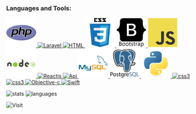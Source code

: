 <h3 align="left">Languages and Tools:</h3>
<p align="left"> 
 <a href="https://www.php.net" target="_blank" rel="noreferrer"> <img src="https://raw.githubusercontent.com/devicons/devicon/master/icons/php/php-original.svg" alt="php" width="80" height="80"> </a> <a href="https://laravel.com" target="_blank" rel="noreferrer"> <img src="https://upload.wikimedia.org/wikipedia/commons/thumb/9/9a/Laravel.svg/985px-Laravel.svg.png" alt="Laravel" width="80" height="80"> </a> <a href="https://www.w3schools.com/html" target="_blank" rel="noreferrer"> <img src="https://cdn-icons-png.flaticon.com/512/919/919827.png" alt="HTML" width="80" height="80"> </a> <a href="https://www.w3schools.com/css" target="_blank" rel="noreferrer"> <img src="https://raw.githubusercontent.com/devicons/devicon/master/icons/css3/css3-original-wordmark.svg" alt="CSS" width="80" height="80"> </a> <a href="https://getbootstrap.com" target="_blank" rel="noreferrer"> <img src="https://raw.githubusercontent.com/devicons/devicon/master/icons/bootstrap/bootstrap-plain-wordmark.svg" alt="bootstrap" width="80" height="80"> </a> <a href="https://developer.mozilla.org/en-US/docs/Web/JavaScript" target="_blank" rel="noreferrer"> <img src="https://raw.githubusercontent.com/devicons/devicon/master/icons/javascript/javascript-original.svg" alt="JavaScript" width="80" height="80"> </a> <a href="https://nodejs.org" target="_blank" rel="noreferrer"> <img src="https://raw.githubusercontent.com/devicons/devicon/master/icons/nodejs/nodejs-original-wordmark.svg" alt="Nodejs" width="80" height="80"> </a> <a href="https://react.dev" target="_blank" rel="noreferrer"> <img src="https://encrypted-tbn0.gstatic.com/images?q=tbn:ANd9GcRy81xKzdvWHqMQ0s4mzwYx6TxetMYC4igaSMJf2L-UkA&s" alt="Reactjs" width="80" height="80"> </a> <a href="https://www.api.org" target="_blank" rel="noreferrer"> <img src="https://cdn-icons-png.flaticon.com/512/2164/2164832.png" alt="Api" width="80" height="80"> </a> <a href="https://mysql.com" target="_blank" rel="noreferrer"> <img src="https://raw.githubusercontent.com/devicons/devicon/master/icons/mysql/mysql-original-wordmark.svg" alt="MySql" width="80" height="80"> </a> <a href="https://www.postgresql.org" target="_blank" rel="noreferrer"> <img src="https://raw.githubusercontent.com/devicons/devicon/master/icons/postgresql/postgresql-original-wordmark.svg" alt="SQL" width="80" height="80"> </a> <a href="https://www.python.org" target="_blank" rel="noreferrer"> <img src="https://raw.githubusercontent.com/devicons/devicon/master/icons/python/python-original.svg" alt="Python" width="80" height="80"> </a> <a href="https://dart.dev" target="_blank" rel="noreferrer"> <img src="https://uxwing.com/wp-content/themes/uxwing/download/brands-and-social-media/dart-programming-language-icon.png" alt="css3" width="80" height="80"/> </a><a href="https://flutter.dev/" target="_blank" rel="noreferrer"> <img src="https://storage.googleapis.com/cms-storage-bucket/6a07d8a62f4308d2b854.svg" alt="css3" width="80" height="80"/> </a> <a href="https://developer.apple.com/library/archive/documentation/Cocoa/Conceptual/ProgrammingWithObjectiveC/Introduction/Introduction.html" target="_blank" rel="noreferrer"> <img src="https://www.vectorlogo.zone/logos/apple_objectivec/apple_objectivec-icon.svg" alt="Objective-c" width="80" height="80"> </a> <a href="https://swift.com" target="_blank" rel="noreferrer"> <img src="https://cdn-icons-png.flaticon.com/512/5968/5968371.png" alt="Swift" width="80" height="80"> </a>  </p>

![stats](https://github-readme-stats.vercel.app/api?username=AzozzALFiras&hide=contribs&show_icons=true&theme=dark)
![languages](https://github-readme-stats.vercel.app/api/top-langs/?username=AzozzALFiras&layout=compact&theme=dark)

![Visit](https://komarev.com/ghpvc/?username=AzozzALFiras)


